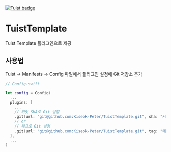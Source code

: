 [![Tuist badge](https://img.shields.io/badge/Powered%20by-Tuist-blue)](https://tuist.io)
# TuistTemplate

Tuist Template 플러그인으로 제공

## 사용법

Tuist -> Manifests -> Config 파일에서 플러그인 설정에 Git 저장소 추가
```Swift
// Config.swift

let config = Config(
  ...
  plugins: [
    ...
    // 커밋 SHA로 Git 설정
    .git(url: "git@github.com:Kiseok-Peter/TuistTemplate.git", sha: "커밋 SHA") 
    // or
    // 태그로 Git 설정
    .git(url: "git@github.com:Kiseok-Peter/TuistTemplate.git", tag: "태그명")
  ],
  ...
)
```
